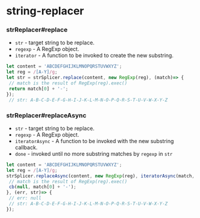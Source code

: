string-replacer
===============

### strReplacer#replace
    
 * `str`         - target string to be replace.
 * `regexp`      - A RegExp object.
 * `iterator`    - A function to be invoked to create the new substring.

```js
let content = 'ABCDEFGHIJKLMNOPQRSTUVWXYZ';
let reg = /[A-Y]/g;
let str = strSplicer.replace(content, new RegExp(reg), (match)=> {
 // match is the result of RegExp(reg).exec()
 return match[0] + '-';
});
 // str: A-B-C-D-E-F-G-H-I-J-K-L-M-N-O-P-Q-R-S-T-U-V-W-X-Y-Z
```

### strReplacer#replaceAsync

 * `str`               - target string to be replace.
 * `regexp`            - A RegExp object.
 * `iteratorAsync`     - A function to be invoked with the new substring callback.
 * `done`              - invoked until no more substring matches by `regexp` in `str`

```js
let content = 'ABCDEFGHIJKLMNOPQRSTUVWXYZ';
let reg = /[A-Y]/g;
strSplicer.replaceAsync(content, new RegExp(reg), iteratorAsync(match, cb)=> {
 // match is the result of RegExp(reg).exec()
 cb(null, match[0] + '-');
}, (err, str)=> {
 // err: null
 // str: A-B-C-D-E-F-G-H-I-J-K-L-M-N-O-P-Q-R-S-T-U-V-W-X-Y-Z
});
```
